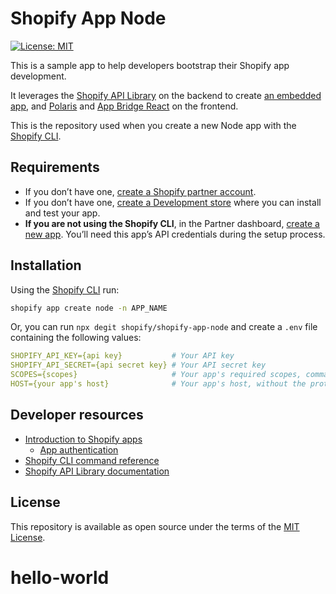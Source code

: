 # Shopify App Node

[![License: MIT](https://img.shields.io/badge/License-MIT-green.svg)](LICENSE.md)

This is a sample app to help developers bootstrap their Shopify app development.

It leverages the [Shopify API Library](https://github.com/Shopify/shopify-node-api) on the backend to create [an embedded app](https://shopify.dev/apps/tools/app-bridge/getting-started#embed-your-app-in-the-shopify-admin), and [Polaris](https://github.com/Shopify/polaris-react) and [App Bridge React](https://shopify.dev/tools/app-bridge/react-components) on the frontend.

This is the repository used when you create a new Node app with the [Shopify CLI](https://shopify.dev/apps/tools/cli).

## Requirements

- If you don’t have one, [create a Shopify partner account](https://partners.shopify.com/signup).
- If you don’t have one, [create a Development store](https://help.shopify.com/en/partners/dashboard/development-stores#create-a-development-store) where you can install and test your app.
- **If you are not using the Shopify CLI**, in the Partner dashboard, [create a new app](https://help.shopify.com/en/api/tools/partner-dashboard/your-apps#create-a-new-app). You’ll need this app’s API credentials during the setup process.

## Installation

Using the [Shopify CLI](https://github.com/Shopify/shopify-cli) run:

```sh
shopify app create node -n APP_NAME
```

Or, you can run `npx degit shopify/shopify-app-node` and create a `.env` file containing the following values:

```yaml
SHOPIFY_API_KEY={api key}           # Your API key
SHOPIFY_API_SECRET={api secret key} # Your API secret key
SCOPES={scopes}                     # Your app's required scopes, comma-separated
HOST={your app's host}              # Your app's host, without the protocol prefix
```

## Developer resources

- [Introduction to Shopify apps](https://shopify.dev/apps/getting-started)
  - [App authentication](https://shopify.dev/apps/auth)
- [Shopify CLI command reference](https://shopify.dev/apps/tools/cli/app)
- [Shopify API Library documentation](https://github.com/Shopify/shopify-node-api/tree/main/docs)

## License

This repository is available as open source under the terms of the [MIT License](https://opensource.org/licenses/MIT).
# hello-world
